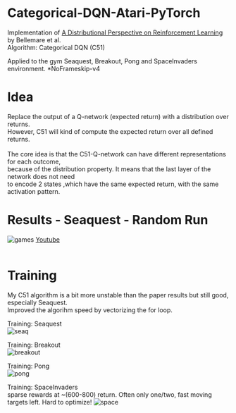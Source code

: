 # Categorical-DQN-Atari-PyTorch
Implementation of [A Distributional Perspective on Reinforcement Learning](https://arxiv.org/abs/1707.06887) by Bellemare et al.<br />
Algorithm: Categorical DQN (C51)<br />

Applied to the gym Seaquest, Breakout, Pong and SpaceInvaders environment. *NoFrameskip-v4

# Idea
Replace the output of a Q-network (expected return) with a distribution over returns.<br />
However, C51 will kind of compute the expected return over all defined returns.<br /><br />
The core idea is that the C51-Q-network can have different representations for each outcome,<br />
because of the distribution property. It means that the last layer of the network does not need<br /> 
to encode 2 states ,which have the same expected return, with the same activation pattern.

# Results - Seaquest - Random Run
 ![games](https://github.com/Hauf3n/Categorical_DQN-Atari-PyTorch/blob/master/media/seaquest_37k.gif)
 [Youtube](https://youtu.be/siPcgY4ikk0)<br /><br />
 
 # Training
 
 My C51 algorithm is a bit more unstable than the paper results but still good, especially Seaquest.<br />
 Improved the algorihm speed by vectorizing the for loop.
 
 Training: Seaquest <br />
 ![seaq](https://github.com/Hauf3n/Categorical_DQN-Atari-PyTorch/blob/master/media/seaquest_plot.png)<br />
 
 Training: Breakout <br />
 ![breakout](https://github.com/Hauf3n/Categorical_DQN-Atari-PyTorch/blob/master/media/breakout_plot.png)<br />
 
 Training: Pong <br />
 ![pong](https://github.com/Hauf3n/Categorical_DQN-Atari-PyTorch/blob/master/media/pong_plot.png)<br />
 
 Training: SpaceInvaders <br />
 sparse rewards at ~(600-800) return. Often only one/two, fast moving targets left. Hard to optimize!
 ![space](https://github.com/Hauf3n/Categorical_DQN-Atari-PyTorch/blob/master/media/spaceinvaders_plot.png)<br />
